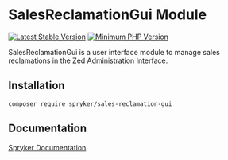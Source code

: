 # SalesReclamationGui Module
[![Latest Stable Version](https://poser.pugx.org/spryker/sales-reclamation-gui/v/stable.svg)](https://packagist.org/packages/spryker/sales-reclamation-gui)
[![Minimum PHP Version](https://img.shields.io/badge/php-%3E%3D%207.4-8892BF.svg)](https://php.net/)

SalesReclamationGui is a user interface module to manage sales reclamations in the Zed Administration Interface.

## Installation

```
composer require spryker/sales-reclamation-gui
```

## Documentation

[Spryker Documentation](https://academy.spryker.com/developing_with_spryker/module_guide/modules.html)
